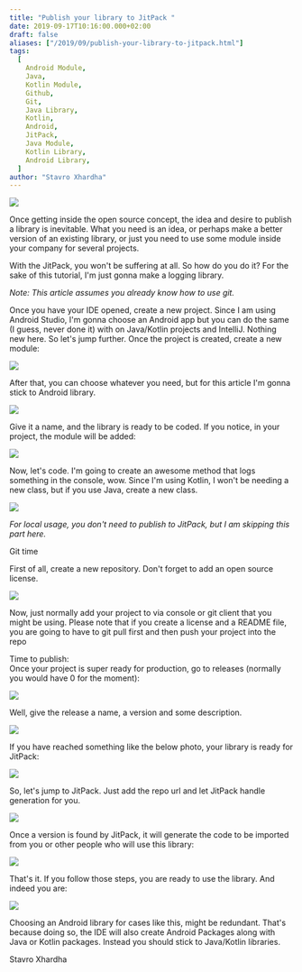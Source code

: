 ```yaml
---
title: "Publish your library to JitPack "
date: 2019-09-17T10:16:00.000+02:00
draft: false
aliases: ["/2019/09/publish-your-library-to-jitpack.html"]
tags:
  [
    Android Module,
    Java,
    Kotlin Module,
    Github,
    Git,
    Java Library,
    Kotlin,
    Android,
    JitPack,
    Java Module,
    Kotlin Library,
    Android Library,
  ]
author: "Stavro Xhardha"
---
```


[![](https://1.bp.blogspot.com/-sg_QzKGtis0/XYCUittBU1I/AAAAAAAAPRU/Gknu578O8Ksje57qv030Dqb0PFFYoQn6gCLcBGAsYHQ/s1600/kira-auf-der-heide-fV4-DdSdcpI-unsplash.jpg)](https://1.bp.blogspot.com/-sg_QzKGtis0/XYCUittBU1I/AAAAAAAAPRU/Gknu578O8Ksje57qv030Dqb0PFFYoQn6gCLcBGAsYHQ/s1600/kira-auf-der-heide-fV4-DdSdcpI-unsplash.jpg)

Once getting inside the open source concept, the idea and desire to publish a library is inevitable. What you need is an idea, or perhaps make a better version of an existing library, or just you need to use some module inside your company for several projects.

With the JitPack, you won't be suffering at all. So how do you do it? For the sake of this tutorial, I'm just gonna make a logging library.

_Note: This article assumes you already know how to use git._

Once you have your IDE opened, create a new project. Since I am using Android Studio, I'm gonna choose an Android app but you can do the same (I guess, never done it) with on Java/Kotlin projects and IntelliJ. Nothing new here. So let's jump further. Once the project is created, create a new module:

[![](https://1.bp.blogspot.com/-G7AiUvhpie8/XYCLw53I-VI/AAAAAAAAPPs/5h8UjqmgeKY7XJWX5HaPXEtqsmepEB_9QCLcBGAsYHQ/s1600/Screenshot%2B2019-09-17%2Bat%2B09.30.33.png)](https://1.bp.blogspot.com/-G7AiUvhpie8/XYCLw53I-VI/AAAAAAAAPPs/5h8UjqmgeKY7XJWX5HaPXEtqsmepEB_9QCLcBGAsYHQ/s1600/Screenshot%2B2019-09-17%2Bat%2B09.30.33.png)

After that, you can choose whatever you need, but for this article I'm gonna stick to Android library.

[![](https://1.bp.blogspot.com/-RxhUhlU38tY/XYCMONFG7xI/AAAAAAAAPP0/T_1IjnEg7oQ26K3wX98pZ26t_tyQwIhpwCLcBGAsYHQ/s1600/Screenshot%2B2019-09-17%2Bat%2B09.32.25.png)](https://1.bp.blogspot.com/-RxhUhlU38tY/XYCMONFG7xI/AAAAAAAAPP0/T_1IjnEg7oQ26K3wX98pZ26t_tyQwIhpwCLcBGAsYHQ/s1600/Screenshot%2B2019-09-17%2Bat%2B09.32.25.png)

Give it a name, and the library is ready to be coded. If you notice, in your project, the module will be added:

[![](https://1.bp.blogspot.com/-oi19wbcvdMc/XYCM3xbCklI/AAAAAAAAPP8/Tq20K-cElcEl65wsDalAADymYxs_pHmfgCLcBGAsYHQ/s1600/Screenshot%2B2019-09-17%2Bat%2B09.34.10.png)](https://1.bp.blogspot.com/-oi19wbcvdMc/XYCM3xbCklI/AAAAAAAAPP8/Tq20K-cElcEl65wsDalAADymYxs_pHmfgCLcBGAsYHQ/s1600/Screenshot%2B2019-09-17%2Bat%2B09.34.10.png)

Now, let's code. I'm going to create an awesome method that logs something in the console, wow. Since I'm using Kotlin, I won't be needing a new class, but if you use Java, create a new class.

[![](https://1.bp.blogspot.com/-IlttyplAD-A/XYCNrNWIRKI/AAAAAAAAPQE/9tQLJ7cbxkkNNF8b0jRMqeaHW9cYhZrKwCLcBGAsYHQ/s1600/Screenshot%2B2019-09-17%2Bat%2B09.38.42.png)](https://1.bp.blogspot.com/-IlttyplAD-A/XYCNrNWIRKI/AAAAAAAAPQE/9tQLJ7cbxkkNNF8b0jRMqeaHW9cYhZrKwCLcBGAsYHQ/s1600/Screenshot%2B2019-09-17%2Bat%2B09.38.42.png)

_For local usage, you don't need to publish to JitPack, but I am skipping this part here._

Git time

First of all, create a new repository. Don't forget to add an open source license.

[![](https://1.bp.blogspot.com/-a2aMr0xM17Q/XYCP35XuXLI/AAAAAAAAPQY/LhClLDkaBm0uX6qU4gebaDDM7oqDNHmIQCLcBGAsYHQ/s1600/Screenshot%2B2019-09-17%2Bat%2B09.48.34.png)](https://1.bp.blogspot.com/-a2aMr0xM17Q/XYCP35XuXLI/AAAAAAAAPQY/LhClLDkaBm0uX6qU4gebaDDM7oqDNHmIQCLcBGAsYHQ/s1600/Screenshot%2B2019-09-17%2Bat%2B09.48.34.png)

Now, just normally add your project to via console or git client that you might be using. Please note that if you create a license and a README file, you are going to have to git pull first and then push your project into the repo

Time to publish:  
Once your project is super ready for production, go to releases (normally you would have 0 for the moment):

[![](https://1.bp.blogspot.com/-6CVx8GnzdSw/XYCRxST5OVI/AAAAAAAAPQk/gvbiIbEDSRAUkynKIzWKGatm1hpmkc81QCLcBGAsYHQ/s1600/Screenshot%2B2019-09-17%2Bat%2B09.56.21.png)](https://1.bp.blogspot.com/-6CVx8GnzdSw/XYCRxST5OVI/AAAAAAAAPQk/gvbiIbEDSRAUkynKIzWKGatm1hpmkc81QCLcBGAsYHQ/s1600/Screenshot%2B2019-09-17%2Bat%2B09.56.21.png)

Well, give the release a name, a version and some description.

[![](https://1.bp.blogspot.com/-5mfI0xU5mb0/XYCSOAJ1OdI/AAAAAAAAPQs/ELkTqMBT8scWr4yd4_u_cXg1F3gt2jR6QCLcBGAsYHQ/s1600/Screenshot%2B2019-09-17%2Bat%2B09.58.30.png)](https://1.bp.blogspot.com/-5mfI0xU5mb0/XYCSOAJ1OdI/AAAAAAAAPQs/ELkTqMBT8scWr4yd4_u_cXg1F3gt2jR6QCLcBGAsYHQ/s1600/Screenshot%2B2019-09-17%2Bat%2B09.58.30.png)

If you have reached something like the below photo, your library is ready for JitPack:

[![](https://1.bp.blogspot.com/-yNr-QA3mdG4/XYCSviyGWSI/AAAAAAAAPQ0/JG2lqMSEqLox043gw4d0YV7pDMArFrzEQCLcBGAsYHQ/s1600/Screenshot%2B2019-09-17%2Bat%2B10.00.24.png)](https://1.bp.blogspot.com/-yNr-QA3mdG4/XYCSviyGWSI/AAAAAAAAPQ0/JG2lqMSEqLox043gw4d0YV7pDMArFrzEQCLcBGAsYHQ/s1600/Screenshot%2B2019-09-17%2Bat%2B10.00.24.png)

So, let's jump to JitPack. Just add the repo url and let JitPack handle generation for you.

[![](https://1.bp.blogspot.com/-3wjBqroWh0c/XYCTVuI-kkI/AAAAAAAAPQ8/yn6c7yAIH5gahyxixrKzjl4F_6n2oCF-ACLcBGAsYHQ/s1600/Screenshot%2B2019-09-17%2Bat%2B10.02.25.png)](https://1.bp.blogspot.com/-3wjBqroWh0c/XYCTVuI-kkI/AAAAAAAAPQ8/yn6c7yAIH5gahyxixrKzjl4F_6n2oCF-ACLcBGAsYHQ/s1600/Screenshot%2B2019-09-17%2Bat%2B10.02.25.png)

Once a version is found by JitPack, it will generate the code to be imported from you or other people who will use this library:

[![](https://1.bp.blogspot.com/-tGCniNRWX2Y/XYCT0PqxGtI/AAAAAAAAPRE/DywxkBx9_qUvegQO8fpQBvW1StmJO1afgCLcBGAsYHQ/s1600/Screenshot%2B2019-09-17%2Bat%2B10.05.13.png)](https://1.bp.blogspot.com/-tGCniNRWX2Y/XYCT0PqxGtI/AAAAAAAAPRE/DywxkBx9_qUvegQO8fpQBvW1StmJO1afgCLcBGAsYHQ/s1600/Screenshot%2B2019-09-17%2Bat%2B10.05.13.png)

That's it. If you follow those steps, you are ready to use the library. And indeed you are:

[![](https://1.bp.blogspot.com/-X4wlu7AXoWI/XYCUDnYc29I/AAAAAAAAPRI/4VaY-DrZMq82Z0FFOXRkHzRB2AZ9Qr_lwCLcBGAsYHQ/s1600/Screenshot%2B2019-09-17%2Bat%2B10.06.19.png)](https://1.bp.blogspot.com/-X4wlu7AXoWI/XYCUDnYc29I/AAAAAAAAPRI/4VaY-DrZMq82Z0FFOXRkHzRB2AZ9Qr_lwCLcBGAsYHQ/s1600/Screenshot%2B2019-09-17%2Bat%2B10.06.19.png)

Choosing an Android library for cases like this, might be redundant. That's because doing so, the IDE will also create Android Packages along with Java or Kotlin packages. Instead you should stick to Java/Kotlin libraries.

Stavro Xhardha
